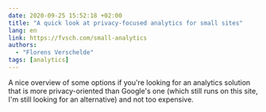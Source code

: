 ```yaml
---
date: 2020-09-25 15:52:18 +02:00
title: "A quick look at privacy-focused analytics for small sites"
lang: en
link: https://fvsch.com/small-analytics
authors:
  - "Florens Verschelde"
tags: [analytics]
---
```


A nice overview of some options if you're looking for an analytics solution that is more privacy-oriented than Google's one (which still runs on this site, I'm still looking for an alternative) and not too expensive.
